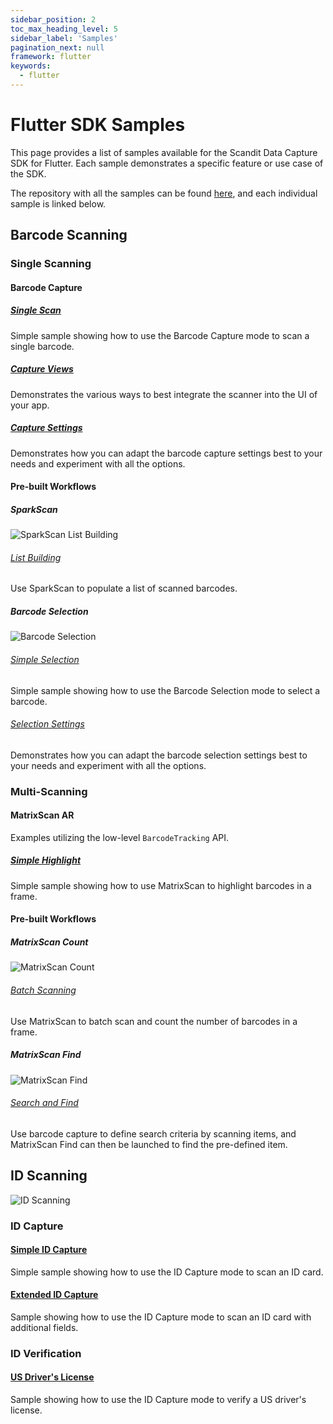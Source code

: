 ```yaml
---
sidebar_position: 2
toc_max_heading_level: 5
sidebar_label: 'Samples'
pagination_next: null
framework: flutter
keywords:
  - flutter
---
```


# Flutter SDK Samples

This page provides a list of samples available for the Scandit Data Capture SDK for Flutter. Each sample demonstrates a specific feature or use case of the SDK.

The repository with all the samples can be found [here](https://github.com/Scandit/datacapture-flutter-samples/tree/master), and each individual sample is linked below.

## Barcode Scanning

### Single Scanning

#### Barcode Capture


##### [Single Scan](https://github.com/Scandit/datacapture-flutter-samples/tree/master/BarcodeCaptureSimpleSample)

Simple sample showing how to use the Barcode Capture mode to scan a single barcode.

##### [Capture Views](https://github.com/Scandit/datacapture-flutter-samples/tree/master/BarcodeCaptureViewsSample)

Demonstrates the various ways to best integrate the scanner into the UI of your app.

##### [Capture Settings](https://github.com/Scandit/datacapture-flutter-samples/tree/master/BarcodeCaptureSettingsSample)

Demonstrates how you can adapt the barcode capture settings best to your needs and experiment with all the options.

#### Pre-built Workflows

##### SparkScan

![SparkScan List Building](/img/samples/sparkscan_list_building.png)

###### [List Building](https://github.com/Scandit/datacapture-flutter-samples/tree/master/ListBuildingSample)

Use SparkScan to populate a list of scanned barcodes.

##### Barcode Selection

![Barcode Selection](/img/samples/barcode_selection.png)

###### [Simple Selection](https://github.com/Scandit/datacapture-flutter-samples/tree/master/BarcodeSelectionSimpleSample)

Simple sample showing how to use the Barcode Selection mode to select a barcode.

###### [Selection Settings](https://github.com/Scandit/datacapture-flutter-samples/tree/master/BarcodeSelectionSettingsSample)

Demonstrates how you can adapt the barcode selection settings best to your needs and experiment with all the options.

### Multi-Scanning

#### MatrixScan AR

Examples utilizing the low-level `BarcodeTracking` API.

##### [Simple Highlight](https://github.com/Scandit/datacapture-flutter-samples/tree/master/MatrixScanSimpleSample)

Simple sample showing how to use MatrixScan to highlight barcodes in a frame.

#### Pre-built Workflows

##### MatrixScan Count

![MatrixScan Count](/img/samples/ms_count.png)

###### [Batch Scanning](https://github.com/Scandit/datacapture-flutter-samples/tree/master/MatrixScanCountSimpleSample)

Use MatrixScan to batch scan and count the number of barcodes in a frame.

##### MatrixScan Find

![MatrixScan Find](/img/samples/ms_find_android.png)

###### [Search and Find](https://github.com/Scandit/datacapture-flutter-samples/tree/master/SearchAndFindSample)

Use barcode capture to define search criteria by scanning items, and MatrixScan Find can then be launched to find the pre-defined item.

## ID Scanning

![ID Scanning](/img/samples/id_scanning.png)

### ID Capture

#### [Simple ID Capture](https://github.com/Scandit/datacapture-flutter-samples/tree/master/IdCaptureSimpleSample)

Simple sample showing how to use the ID Capture mode to scan an ID card.

#### [Extended ID Capture](https://github.com/Scandit/datacapture-flutter-samples/tree/master/IdCaptureExtendedSample)

Sample showing how to use the ID Capture mode to scan an ID card with additional fields.

### ID Verification

#### [US Driver's License](https://github.com/Scandit/datacapture-flutter-samples/tree/master/USDLVerificationSample)

Sample showing how to use the ID Capture mode to verify a US driver's license.
